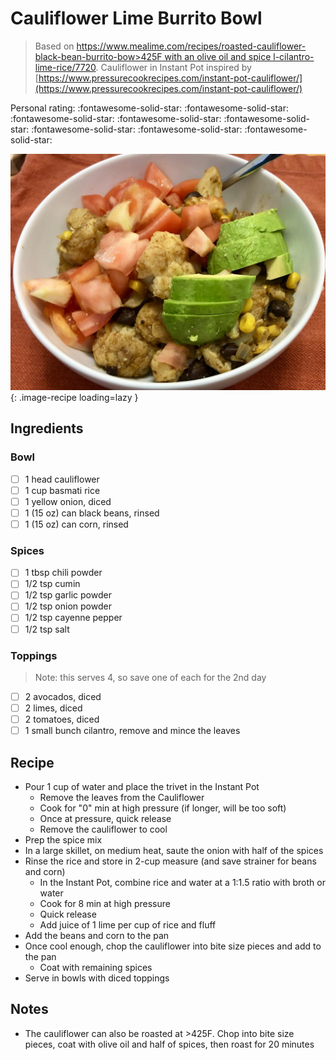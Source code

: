 # Cauliflower Lime Burrito Bowl

> Based on [https://www.mealime.com/recipes/roasted-cauliflower-black-bean-burrito-bow>425F with an olive oil and spice l-cilantro-lime-rice/7720](https://www.mealime.com/recipes/roasted-cauliflower-black-bean-burrito-bowl-cilantro-lime-rice/7720). Cauliflower in Instant Pot inspired by [https://www.pressurecookrecipes.com/instant-pot-cauliflower/](https://www.pressurecookrecipes.com/instant-pot-cauliflower/)

<!-- {cts} rating=5; (User can specify rating on scale of 1-5) -->

Personal rating: :fontawesome-solid-star: :fontawesome-solid-star: :fontawesome-solid-star: :fontawesome-solid-star: :fontawesome-solid-star: :fontawesome-solid-star: :fontawesome-solid-star: :fontawesome-solid-star:

<!-- {cte} -->

<!-- {cts} name_image=cauliflower_lime_burrito_bowl.jpeg; (User can specify image name) -->

![cauliflower_lime_burrito_bowl.jpeg](./cauliflower_lime_burrito_bowl.jpeg){: .image-recipe loading=lazy }

<!-- {cte} -->

## Ingredients

### Bowl

- [ ] 1 head cauliflower
- [ ] 1 cup basmati rice
- [ ] 1 yellow onion, diced
- [ ] 1 (15 oz) can black beans, rinsed
- [ ] 1 (15 oz) can corn, rinsed

### Spices

- [ ] 1 tbsp chili powder
- [ ] 1/2 tsp cumin
- [ ] 1/2 tsp garlic powder
- [ ] 1/2 tsp onion powder
- [ ] 1/2 tsp cayenne pepper
- [ ] 1/2 tsp salt

### Toppings

> Note: this serves 4, so save one of each for the 2nd day

- [ ] 2 avocados, diced
- [ ] 2 limes, diced
- [ ] 2 tomatoes, diced
- [ ] 1 small bunch cilantro, remove and mince the leaves

## Recipe

- Pour 1 cup of water and place the trivet in the Instant Pot
    - Remove the leaves from the Cauliflower
    - Cook for "0" min at high pressure (if longer, will be too soft)
    - Once at pressure, quick release
    - Remove the cauliflower to cool
- Prep the spice mix
- In a large skillet, on medium heat, saute the onion with half of the spices
- Rinse the rice and store in 2-cup measure (and save strainer for beans and corn)
    - In the Instant Pot, combine rice and water at a 1:1.5 ratio with broth or water
    - Cook for 8 min at high pressure
    - Quick release
    - Add juice of 1 lime per cup of rice and fluff
- Add the beans and corn to the pan
- Once cool enough, chop the cauliflower into bite size pieces and add to the pan
    - Coat with remaining spices
- Serve in bowls with diced toppings

## Notes

- The cauliflower can also be roasted at >425F. Chop into bite size pieces, coat with olive oil and half of spices, then roast for 20 minutes

